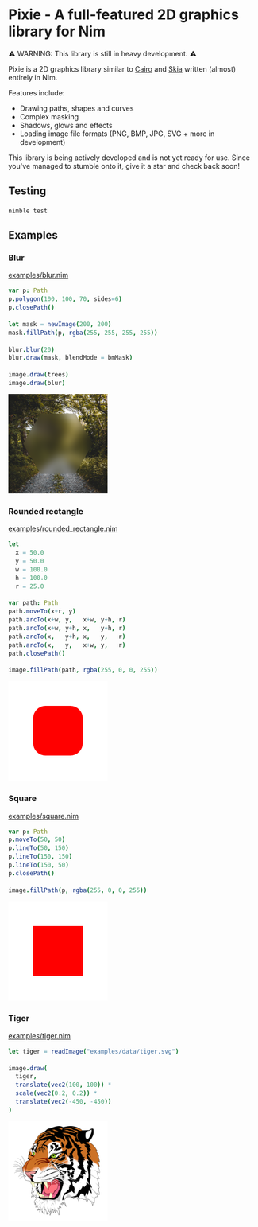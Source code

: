 # Pixie - A full-featured 2D graphics library for Nim

⚠️ WARNING: This library is still in heavy development. ⚠️

Pixie is a 2D graphics library similar to [Cairo](https://www.cairographics.org/) and [Skia](https://skia.org) written (almost) entirely in Nim.

Features include:
* Drawing paths, shapes and curves
* Complex masking
* Shadows, glows and effects
* Loading image file formats (PNG, BMP, JPG, SVG + more in development)

This library is being actively developed and is not yet ready for use. Since you've managed to stumble onto it, give it a star and check back soon!

## Testing

`nimble test`

## Examples

### Blur
[examples/blur.nim](examples/blur.nim)
```nim
var p: Path
p.polygon(100, 100, 70, sides=6)
p.closePath()

let mask = newImage(200, 200)
mask.fillPath(p, rgba(255, 255, 255, 255))

blur.blur(20)
blur.draw(mask, blendMode = bmMask)

image.draw(trees)
image.draw(blur)
```
![example output](examples/blur.png)

### Rounded rectangle
[examples/rounded_rectangle.nim](examples/rounded_rectangle.nim)
```nim
let
  x = 50.0
  y = 50.0
  w = 100.0
  h = 100.0
  r = 25.0

var path: Path
path.moveTo(x+r, y)
path.arcTo(x+w, y,   x+w, y+h, r)
path.arcTo(x+w, y+h, x,   y+h, r)
path.arcTo(x,   y+h, x,   y,   r)
path.arcTo(x,   y,   x+w, y,   r)
path.closePath()

image.fillPath(path, rgba(255, 0, 0, 255))
```
![example output](examples/rounded_rectangle.png)

### Square
[examples/square.nim](examples/square.nim)
```nim
var p: Path
p.moveTo(50, 50)
p.lineTo(50, 150)
p.lineTo(150, 150)
p.lineTo(150, 50)
p.closePath()

image.fillPath(p, rgba(255, 0, 0, 255))
```
![example output](examples/square.png)

### Tiger
[examples/tiger.nim](examples/tiger.nim)
```nim
let tiger = readImage("examples/data/tiger.svg")

image.draw(
  tiger,
  translate(vec2(100, 100)) *
  scale(vec2(0.2, 0.2)) *
  translate(vec2(-450, -450))
)
```
![example output](examples/tiger.png)
